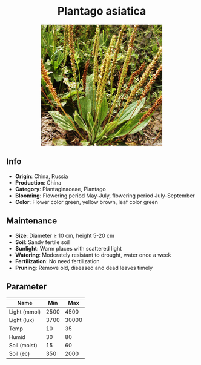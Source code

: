 <h1 align='center'>Plantago asiatica</h1>
<p align="center">
    <img 
        align='center'
        width='320'
        src="../images/plantago asiatica.png" 
        alt='Plantago asiatica' />
</p>

## Info

 - **Origin**: China, Russia
 - **Production**: China
 - **Category**: Plantaginaceae, Plantago
 - **Blooming**: Flowering period May-July, flowering period July-September
 - **Color**: Flower color green, yellow brown, leaf color green

## Maintenance

 - **Size**: Diameter ≥ 10 cm, height 5-20 cm
 - **Soil**: Sandy fertile soil
 - **Sunlight**: Warm places with scattered light
 - **Watering**: Moderately resistant to drought, water once a week
 - **Fertilization**: No need fertilization
 - **Pruning**: Remove old, diseased and dead leaves timely

## Parameter

| Name         | Min  | Max   |
|--------------|------|-------|
| Light (mmol) | 2500 | 4500  |
| Light (lux)  | 3700 | 30000 |
| Temp         | 10    | 35    |
| Humid        | 30   | 80    |
| Soil (moist) | 15   | 60    |
| Soil (ec)    | 350  | 2000  |